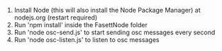 1. Install Node (this will also install the Node Package Manager) at nodejs.org (restart required)
2. Run 'npm install' inside the FasettNode folder
3. Run 'node osc-send.js' to start sending osc messages every second
4. Run 'node osc-listen.js' to listen to osc messages